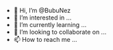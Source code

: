 - 👋 Hi, I’m @BubuNez
- 👀 I’m interested in ...
- 🌱 I’m currently learning ...
- 💞️ I’m looking to collaborate on ...
- 📫 How to reach me ...

<!---
BubuNez/BubuNez is a ✨ special ✨ repository because its `README.md` (this file) appears on your GitHub profile.
You can click the Preview link to take a look at your changes.
--->
